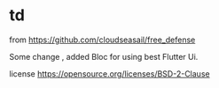 # td
 from https://github.com/cloudseasail/free_defense  
 
 Some change , added Bloc for using best Flutter Ui. 
 
 
 license https://opensource.org/licenses/BSD-2-Clause
 
 
 
